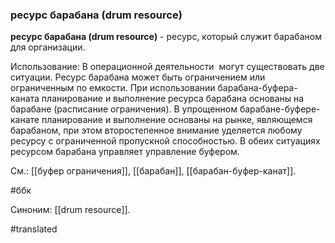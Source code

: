 ### ресурс барабана (drum resource)

**ресурс барабана (drum resource)** - ресурс, который служит барабаном для организации.

Использование: В операционной деятельности  могут существовать две ситуации. Ресурс барабана может быть ограничением или ограниченным по емкости. При использовании барабана-буфера-каната планирование и выполнение ресурса барабана основаны на барабане (расписание ограничения). В упрощенном барабане-буфере-канате планирование и выполнение основаны на рынке, являющемся барабаном, при этом второстепенное внимание уделяется любому ресурсу с ограниченной пропускной способностью. В обеих ситуациях ресурсом барабана управляет управление буфером.

См.: [[буфер ограничения]], [[барабан]], [[барабан-буфер-канат]].

#ббк

Синоним: [[drum resource]].

#translated
